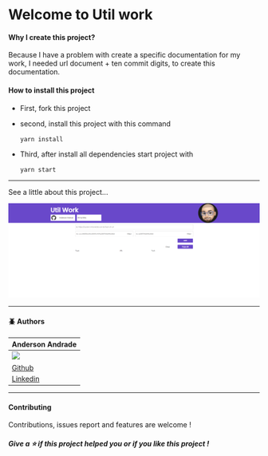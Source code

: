 # Welcome to Util work

#### Why I create this project? 

Because I have a problem with create a specific documentation for my work, I needed  url document + ten commit digits, to create this documentation.

#### How to install this project 

- First, fork this project

- second, install this project with this command

  ```bash
  yarn install
  ```

- Third, after install all dependencies start project with 

  ```
  yarn start
  ```

---

See a little about this project...

<img src="https://raw.githubusercontent.com/AndersonAndrad/util-work-reactjs/master/images/main.png">

---

#### 🪲 Authors

| Anderson Andrade                                             |
| ------------------------------------------------------------ |
| <img src="https://avatars0.githubusercontent.com/u/31743641?s=400&u=b6d9e1c428279846440325b0fae90f4b9c4d1d98&v=4" width="110"> |
| <a href="https://github.com/AndersonAndrad">Github</a>       |
| <a href="https://www.linkedin.com/in/AndersonAndrad/">Linkedin</a> |

----

#### Contributing

Contributions, issues report and features are welcome !

##### Give a ⭐ if this project helped you or if you like this project !
